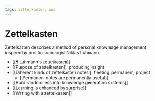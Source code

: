 ```yaml
---
tags: zettelkasten, moc
---
```


# Zettelkasten

Zettelkästen describes a method of personal knowledge management inspired by prolific sociologist Niklas Luhmann.

- [[¶ Luhmann's zettelkasten]]
- [[Purpose of zettelkasten]]: producing insight
- [[Different kinds of zettelkasten notes]]: fleeting, permanent, project
	- [[Permanent notes are permanently useful]]
- [[Build randomness into knowledge generation systems]]
- [[Learning is enhanced by surprise]]
- [[Writing with a zettelkasten]]
